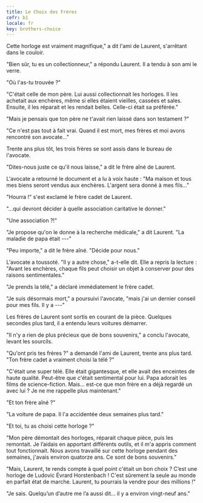 ```yaml
---
title: Le Choix des Frères
cefr: b1
locale: fr
key: brothers-choice
---
```


Cette horloge est vraiment magnifique," a dit l'ami de Laurent, s'arrêtant dans le couloir.

"Bien sûr, tu es un collectionneur," a répondu Laurent. Il a tendu à son ami le verre.

"Où l'as-tu trouvée ?"

"C'était celle de mon père. Lui aussi collectionnait les horloges. Il les achetait aux enchères, même si elles étaient vieilles, cassées et sales. Ensuite, il les réparait et les rendait belles. Celle-ci était sa préférée."

"Mais je pensais que ton père ne t'avait rien laissé dans son testament ?"

"Ce n'est pas tout à fait vrai. Quand il est mort, mes frères et moi avons rencontré son avocate..."

Trente ans plus tôt, les trois frères se sont assis dans le bureau de l'avocate.

"Dites-nous juste ce qu'il nous laisse," a dit le frère aîné de Laurent.

L'avocate a retourné le document et a lu à voix haute : "Ma maison et tous mes biens seront vendus aux enchères. L'argent sera donné à mes fils..."

"Hourra !" s'est exclamé le frère cadet de Laurent.

"...qui devront décider à quelle association caritative le donner."

"Une association ?!"

"Je propose qu'on le donne à la recherche médicale," a dit Laurent. "La maladie de papa était ---"

"Peu importe," a dit le frère aîné. "Décide pour nous."

L'avocate a toussoté. "Il y a autre chose," a-t-elle dit. Elle a repris la lecture : "Avant les enchères, chaque fils peut choisir un objet à conserver pour des raisons sentimentales."

"Je prends la télé," a déclaré immédiatement le frère cadet.

"Je suis désormais mort," a poursuivi l'avocate, "mais j'ai un dernier conseil pour mes fils. Il y a ---"

Les frères de Laurent sont sortis en courant de la pièce. Quelques secondes plus tard, il a entendu leurs voitures démarrer.

"Il n'y a rien de plus précieux que de bons souvenirs," a conclu l'avocate, levant les sourcils.

"Qu'ont pris tes frères ?" a demandé l'ami de Laurent, trente ans plus tard. "Ton frère cadet a vraiment choisi la télé ?"

"C'était une super télé. Elle était gigantesque, et elle avait des enceintes de haute qualité. Peut-être que c'était sentimental pour lui. Papa adorait les films de science-fiction. Mais... est-ce que mon frère en a déjà regardé un avec lui ? Je ne me rappelle plus maintenant."

"Et ton frère aîné ?"

"La voiture de papa. Il l'a accidentée deux semaines plus tard."

"Et toi, tu as choisi cette horloge ?"

"Mon père démontait des horloges, réparait chaque pièce, puis les remontait. Je l’aidais en apportant différents outils, et il m'a appris comment tout fonctionnait. Nous avons travaillé sur cette horloge pendant des semaines, j'avais environ quatorze ans. Ce sont de bons souvenirs."

"Mais, Laurent, te rends compte à quel point c'était un bon choix ? C’est une horloge de Ludovic Évrard Horstenbach ! C'est sûrement la seule au monde en parfait état de marche. Laurent, tu pourrais la vendre pour des millions !"

"Je sais. Quelqu’un d’autre me l’a aussi dit... il y a environ vingt-neuf ans."